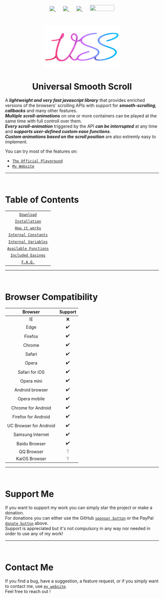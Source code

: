 <p align="center">
    <a href="./docs/Download.md">
        <img src="https://img.shields.io/github/v/release/CristianDavideConte/universalSmoothScroll?color=rgba%2850%2C200%2C80%29&label=Version&logo=github"/>
    </a>
    <img width="20"/> <!-- Just empty space -->
    <a href="./docs/Download.md">
        <img src="https://img.shields.io/npm/v/universalsmoothscroll?color=rgb%28255%2C50%2C50%29&label=%20Version&logo=npm"/>
    </a>
    <img width="20"/> <!-- Just empty space -->
    <a href="./docs/Download.md">
        <img src="https://data.jsdelivr.com/v1/package/npm/universalsmoothscroll/badge"/>
    </a>
    <img width="20"/> <!-- Just empty space -->
    <a href="https://www.paypal.com/donate?hosted_button_id=9ZH3MVR56C7M8">
        <img id="donate" src="https://upload.wikimedia.org/wikipedia/commons/thumb/b/b5/PayPal.svg/1920px-PayPal.svg.png" height="20" width="80"/>
    </a>
 </p>

<br/><p align="center">
    <a href="https://github.com/CristianDavideConte/universalSmoothScroll">
        <img src="https://raw.githubusercontent.com/CristianDavideConte/universalSmoothScroll/master/images/new_logo.png" height="140">
    </a>
</p>
<h1 align="center">Universal Smooth Scroll</h1>

A ***lightweight and very fast javascript library*** that provides enriched versions of the browsers' scrolling APIs with support for ***smooth-scrolling***, ***callbacks*** and many other features. <br/>
***Multiple scroll-animations*** on one or more containers can be played at the same time with full controll over them. <br/>
***Every scroll-animation*** triggered by the API ***can be interrupted*** at any time and ***supports user-defined custom ease functions***. <br/>
***Custom animations based on the scroll position*** are also extremly easy to implement. <br/>

You can try most of the features on: 
* [`The Official Playground`](https://cristiandavideconte.github.io/universalSmoothScroll/)
* [`My Website`](https://cristiandavideconte.github.io/myPersonalWebPage/)

---
<br/>

# Table of Contents
<table>
 <tbody>
  <tr>
   <td align = "center">
    <a href = "./docs/Download.md"><code>Download</code></a>   
   </td>  
  </tr> 
     
  <tr>
   <td align = "center">
    <a href = "./docs/Installation.md"><code>Installation</code></a>   
   </td>
  </tr> 
     
  <tr>
   <td align = "center">
    <a href = "./docs/HowItWorks.md"><code>How it works</code></a>   
   </td>
  </tr>
          
  <tr>
   <td align = "center">
    <a href = "./docs/ConstantsAbout.md"><code>Internal Constants</code></a>   
   </td>
  </tr>
     
  <tr>
   <td align = "center">
    <a href = "./docs/VariablesAbout.md"><code>Internal Variables</code></a>   
   </td>
  </tr>
     
  <tr>
   <td align = "center">
    <a href = "./docs/FunctionsAbout.md"><code>Available Functions</code></a>   
   </td>
  </tr>
     
  <tr>
   <td align = "center">
    <a href = "./docs/EasingFunctions.md"><code>Included Easings</code></a>   
   </td>
  </tr>
          
  <tr>
   <td align = "center">
    <a href = "./docs/FAQ.md"><code>F.A.Q.</code></a>   
   </td>
  </tr>
 </tbody>
</table>

---
<br/>

# Browser Compatibility
Browser | Support 
:-----: | :-----: 
IE | ❌ 
Edge | ✔️ 
Firefox | ✔️ 
Chrome | ✔️ 
Safari | ✔️ 
Opera | ✔️ 
Safari for iOS | ✔️ 
Opera mini | ✔️
Android browser | ✔️
Opera mobile | ✔️
Chrome for Android | ✔️
Firefox for Android | ✔️
UC Browser for Android | ✔️
Samsung Internet | ✔️
Baidu Browser | ✔️
QQ Browser | ❔ 
KaiOS Browser | ❔

---
<br/>

# Support Me
If you want to support my work you can simply star the project or make a donation. <br/> 
For donations you can either use the GitHub [`sponsor button`](https://github.com/sponsors/CristianDavideConte) or the PayPal [`donate button`](https://www.paypal.com/donate/?hosted_button_id=9ZH3MVR56C7M8) above.<br/>
Support is appreciated but it's not compulsory in any way nor needed in order to use any of my work!

---
<br/>

# Contact Me
If you find a bug, have a suggestion, a feature request, or if you simply want to contact me, use [`my website`](https://cristiandavideconte.github.io/myPersonalWebPage). <br/>
Feel free to reach out !
